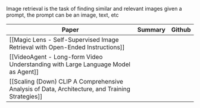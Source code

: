 Image retrieval is the task of finding similar and relevant images given a prompt, the prompt can be an image, text, etc

| Paper                                                                                            | Summary | Github |
| ------------------------------------------------------------------------------------------------ | ------- | ------ |
| [[Magic Lens - Self-Supervised Image Retrieval with Open-Ended Instructions]]                    |         |        |
| [[VideoAgent - Long-form Video Understanding with Large Language Model as Agent]]                |         |        |
| [[Scaling (Down) CLIP  A Comprehensive Analysis of Data, Architecture, and Training Strategies]] |         |        |
